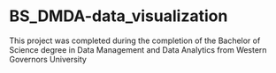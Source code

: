 # BS_DMDA-data_visualization
This project was completed during the completion of the Bachelor of Science degree in Data Management and Data Analytics from Western Governors University

